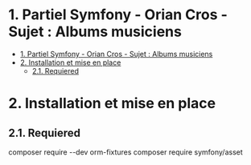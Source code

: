 # 1. Partiel Symfony - Orian Cros - Sujet : Albums musiciens

- [1. Partiel Symfony - Orian Cros - Sujet : Albums musiciens](#1-partiel-symfony---orian-cros---sujet--albums-musiciens)
- [2. Installation et mise en place](#2-installation-et-mise-en-place)
  - [2.1. Requiered](#21-requiered)

# 2. Installation et mise en place


## 2.1. Requiered

  composer require --dev orm-fixtures
  composer require symfony/asset

